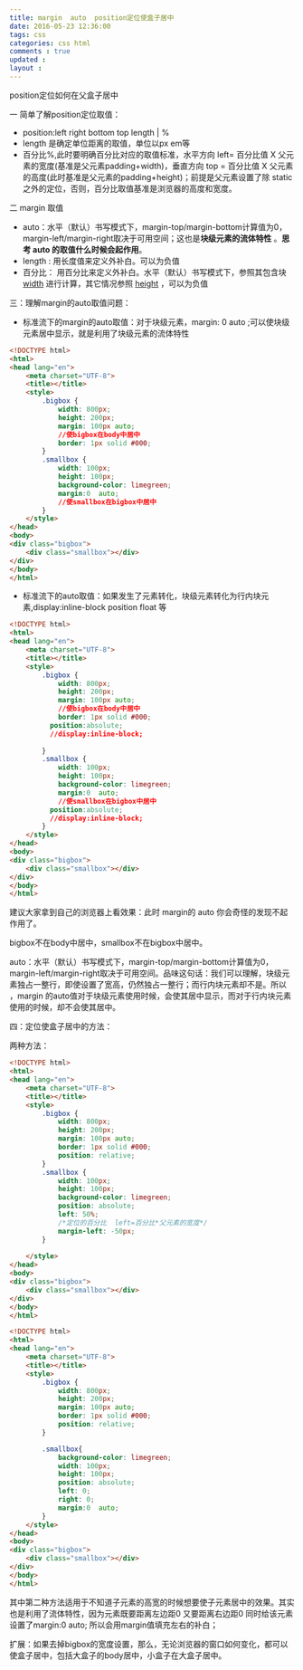 ```yaml
---
title: margin  auto  position定位使盒子居中
date: 2016-05-23 12:36:00
tags: css
categories: css html
comments : true 
updated : 
layout : 
---
```


position定位如何在父盒子居中 

一 简单了解position定位取值：

*  position:left right bottom top     length | %
*  length  是确定单位距离的取值，单位以px  em等
*  百分比%,此时要明确百分比对应的取值标准，水平方向 left= 百分比值 X 父元素的宽度(基准是父元素padding+width)，垂直方向 top = 百分比值 X 父元素的高度(此时基准是父元素的padding+height)；前提是父元素设置了除 static之外的定位，否则，百分比取值基准是浏览器的高度和宽度。

二  margin 取值

*  auto：水平（默认）书写模式下，margin-top/margin-bottom计算值为0，margin-left/margin-right取决于可用空间；这也是**块级元素的流体特性** 。**思考 auto 的取值什么时候会起作用**。
*  length : 用长度值来定义外补白。可以为负值 
*  百分比： 用百分比来定义外补白。水平（默认）书写模式下，参照其包含块 [width](../dimension/width.htm) 进行计算，其它情况参照 [height](../dimension/height.htm) ，可以为负值

三：理解margin的auto取值问题：

*  标准流下的margin的auto取值：对于块级元素，margin: 0 auto ;可以使块级元素居中显示，就是利用了块级元素的流体特性

```html
<!DOCTYPE html>
<html>
<head lang="en">
    <meta charset="UTF-8">
    <title></title>
    <style>
        .bigbox {
            width: 800px;
            height: 200px;
            margin: 100px auto;
            //使bigbox在body中居中
            border: 1px solid #000;        
        }  
        .smallbox {
            width: 100px;
            height: 100px;
            background-color: limegreen;  
            margin:0  auto;
            //使smallbox在bigbox中居中
        }
    </style>
</head>
<body>
<div class="bigbox">
    <div class="smallbox"></div>
</div>
</body>
</html>
```



*  标准流下的auto取值：如果发生了元素转化，块级元素转化为行内块元素,display:inline-block  position float 等

```html
<!DOCTYPE html>
<html>
<head lang="en">
    <meta charset="UTF-8">
    <title></title>
    <style>
        .bigbox {
            width: 800px;
            height: 200px;
            margin: 100px auto;
            //使bigbox在body中居中
            border: 1px solid #000; 
          position:absolute;
          //display:inline-block;
          
        }  
        .smallbox {
            width: 100px;
            height: 100px;
            background-color: limegreen;  
            margin:0  auto;
            //使smallbox在bigbox中居中
          position:absolute;
          //display:inline-block;
        }
    </style>
</head>
<body>
<div class="bigbox">
    <div class="smallbox"></div>
</div>
</body>
</html>
```

建议大家拿到自己的浏览器上看效果：此时  margin的 auto 你会奇怪的发现不起作用了。

bigbox不在body中居中，smallbox不在bigbox中居中。

auto：水平（默认）书写模式下，margin-top/margin-bottom计算值为0，margin-left/margin-right取决于可用空间。品味这句话：我们可以理解，块级元素独占一整行，即使设置了宽高，仍然独占一整行；而行内块元素却不是。所以 ，margin   的auto值对于块级元素使用时候，会使其居中显示，而对于行内块元素使用的时候，却不会使其居中。

四：定位使盒子居中的方法：

两种方法：

```html
<!DOCTYPE html>
<html>
<head lang="en">
    <meta charset="UTF-8">
    <title></title>
    <style>
        .bigbox {
            width: 800px;
            height: 200px;
            margin: 100px auto;
            border: 1px solid #000;
            position: relative;
        }
        .smallbox {
            width: 100px;
            height: 100px;
            background-color: limegreen;
            position: absolute;
            left: 50%;
            /*定位的百分比  left=百分比*父元素的宽度*/
			margin-left: -50px;
        }
        
    </style>
</head>
<body>
<div class="bigbox">
    <div class="smallbox"></div>
</div>
</body>
</html>		
```

```html
<!DOCTYPE html>
<html>
<head lang="en">
    <meta charset="UTF-8">
    <title></title>
    <style>
        .bigbox {
            width: 800px;
            height: 200px;
            margin: 100px auto;
            border: 1px solid #000;
            position: relative;
        }

        .smallbox{
            background-color: limegreen;
            width: 100px;
            height: 100px;
            position: absolute;
            left: 0;
            right: 0;
            margin:0  auto;
        }       
    </style>
</head>
<body>
<div class="bigbox">
    <div class="smallbox"></div>
</div>
</body>
</html>
```



其中第二种方法适用于不知道子元素的高宽的时候想要使子元素居中的效果。其实也是利用了流体特性，因为元素既要距离左边距0 又要距离右边距0 同时给该元素设置了margin:0 auto; 所以会用margin值填充左右的补白；

扩展：如果去掉bigbox的宽度设置，那么，无论浏览器的窗口如何变化，都可以使盒子居中，包括大盒子的body居中，小盒子在大盒子居中。